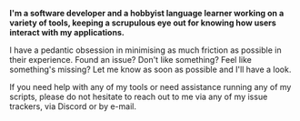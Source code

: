 **I'm a software developer and a hobbyist language learner working on a variety of tools, keeping a scrupulous eye out for knowing how users interact with my applications.** 

I have a pedantic obsession in minimising as much friction as possible in their experience. Found an issue? Don't like something? Feel like something's missing? Let me know as soon as possible and I'll have a look.

If you need help with any of my tools or need assistance running any of my scripts, please do not hesitate to reach out to me via any of my issue trackers, via Discord or by e-mail.
